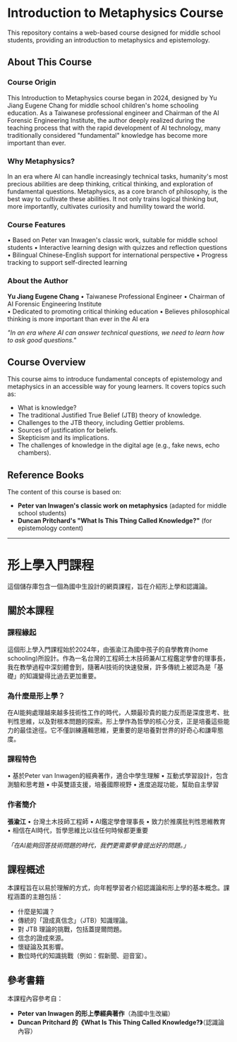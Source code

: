 # Introduction to Metaphysics Course

This repository contains a web-based course designed for middle school students, providing an introduction to metaphysics and epistemology.

## About This Course

### Course Origin

This Introduction to Metaphysics course began in 2024, designed by Yu Jiang Eugene Chang for middle school children's home schooling education. As a Taiwanese professional engineer and Chairman of the AI Forensic Engineering Institute, the author deeply realized during the teaching process that with the rapid development of AI technology, many traditionally considered "fundamental" knowledge has become more important than ever.

### Why Metaphysics?

In an era where AI can handle increasingly technical tasks, humanity's most precious abilities are deep thinking, critical thinking, and exploration of fundamental questions. Metaphysics, as a core branch of philosophy, is the best way to cultivate these abilities. It not only trains logical thinking but, more importantly, cultivates curiosity and humility toward the world.

### Course Features

• Based on Peter van Inwagen's classic work, suitable for middle school students
• Interactive learning design with quizzes and reflection questions  
• Bilingual Chinese-English support for international perspective
• Progress tracking to support self-directed learning

### About the Author

**Yu Jiang Eugene Chang**
• Taiwanese Professional Engineer
• Chairman of AI Forensic Engineering Institute  
• Dedicated to promoting critical thinking education
• Believes philosophical thinking is more important than ever in the AI era

*"In an era where AI can answer technical questions, we need to learn how to ask good questions."*

## Course Overview

This course aims to introduce fundamental concepts of epistemology and metaphysics in an accessible way for young learners. It covers topics such as:

*   What is knowledge?
*   The traditional Justified True Belief (JTB) theory of knowledge.
*   Challenges to the JTB theory, including Gettier problems.
*   Sources of justification for beliefs.
*   Skepticism and its implications.
*   The challenges of knowledge in the digital age (e.g., fake news, echo chambers).

## Reference Books

The content of this course is based on:
- **Peter van Inwagen's classic work on metaphysics** (adapted for middle school students)
- **Duncan Pritchard's "What Is This Thing Called Knowledge?"** (for epistemology content)

---

# 形上學入門課程

這個儲存庫包含一個為國中生設計的網頁課程，旨在介紹形上學和認識論。

## 關於本課程

### 課程緣起

這個形上學入門課程始於2024年，由張渝江為國中孩子的自學教育(home schooling)所設計。作為一名台灣的工程師土木技師兼AI工程鑑定學會的理事長，我在教學過程中深刻體會到，隨著AI技術的快速發展，許多傳統上被認為是「基礎」的知識變得比過去更加重要。

### 為什麼是形上學？

在AI能夠處理越來越多技術性工作的時代，人類最珍貴的能力反而是深度思考、批判性思維，以及對根本問題的探索。形上學作為哲學的核心分支，正是培養這些能力的最佳途徑。它不僅訓練邏輯思維，更重要的是培養對世界的好奇心和謙卑態度。

### 課程特色

• 基於Peter van Inwagen的經典著作，適合中學生理解
• 互動式學習設計，包含測驗和思考題
• 中英雙語支援，培養國際視野
• 進度追蹤功能，幫助自主學習

### 作者簡介

**張渝江**
• 台灣土木技師工程師
• AI鑑定學會理事長
• 致力於推廣批判性思維教育
• 相信在AI時代，哲學思維比以往任何時候都更重要

*「在AI能夠回答技術問題的時代，我們更需要學會提出好的問題。」*

## 課程概述

本課程旨在以易於理解的方式，向年輕學習者介紹認識論和形上學的基本概念。課程涵蓋的主題包括：

*   什麼是知識？
*   傳統的「證成真信念」（JTB）知識理論。
*   對 JTB 理論的挑戰，包括蓋提爾問題。
*   信念的證成來源。
*   懷疑論及其影響。
*   數位時代的知識挑戰（例如：假新聞、迴音室）。

## 參考書籍

本課程內容參考自：
- **Peter van Inwagen 的形上學經典著作**（為國中生改編）
- **Duncan Pritchard 的《What Is This Thing Called Knowledge?》**（認識論內容）
